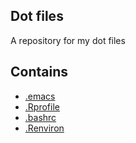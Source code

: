 ## Dot files
A repository for my dot files

## Contains
- [.emacs](files/dot_emacs)
- [.Rprofile](files/dot_Rprofile)
- [.bashrc](files/dot_bashrc)
- [.Renviron](files/dot_Renviron)
